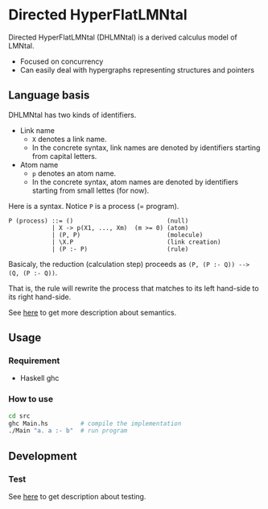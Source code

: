 # Directed HyperFlatLMNtal

Directed HyperFlatLMNtal (DHLMNtal) is a derived calculus model of LMNtal.

- Focused on concurrency
- Can easily deal with hypergraphs representing structures and pointers

## Language basis
DHLMNtal has two kinds of identifiers.

- Link name
  - `X` denotes a link name.
  - In the concrete syntax, link names are denoted by identifiers starting from capital letters.
- Atom name
  - `p` denotes an atom name.
  - In the concrete syntax, atom names are denoted by identifiers starting from small lettes (for now).

Here is a syntax. Notice `P` is a process (= program).

```
P (process) ::= ()                          (null)
            | X -> p(X1, ..., Xm)  (m >= 0) (atom)
            | (P, P)                        (molecule)
            | \X.P                          (link creation)
            | (P :- P)                      (rule)
```


Basicaly, the reduction (calculation step) proceeds as `(P, (P :- Q)) --> (Q, (P :- Q))`.

That is, the rule will rewrite the process that matches to its left hand-side to its right hand-side.

See [here](https://github.com/sano-jin/vertex/blob/master/semantics.md) to get more description about semantics.

## Usage

### Requirement
- Haskell ghc 

### How to use

```bash
cd src
ghc Main.hs         # compile the implementation
./Main "a. a :- b"  # run program
```

## Development

### Test
See [here](https://github.com/sano-jin/vertex/blob/master/test/README.md) to get description about testing.




